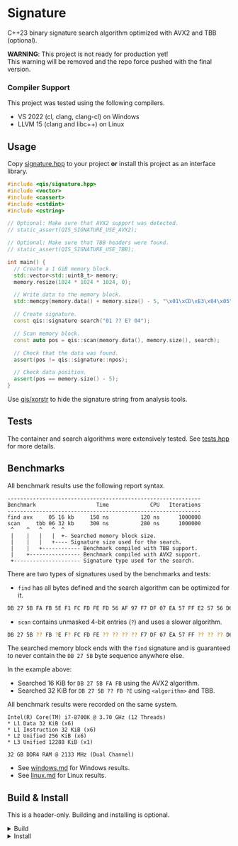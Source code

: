 # Signature
C++23 binary signature search algorithm optimized with AVX2 and TBB (optional).

**WARNING**: This project is not ready for production yet!<br/>
This warning will be removed and the repo force pushed with the final version.

### Compiler Support
This project was tested using the following compilers.

* VS 2022 (cl, clang, clang-cl) on Windows
* LLVM 15 (clang and libc++) on Linux

## Usage
Copy [signature.hpp](include/qis/signature.hpp) to your project **or**
install this project as an interface library.

```cpp
#include <qis/signature.hpp>
#include <vector>
#include <cassert>
#include <cstdint>
#include <cstring>

// Optional: Make sure that AVX2 support was detected.
// static_assert(QIS_SIGNATURE_USE_AVX2);

// Optional: Make sure that TBB headers were found.
// static_assert(QIS_SIGNATURE_USE_TBB);

int main() {
  // Create a 1 GiB memory block.
  std::vector<std::uint8_t> memory;
  memory.resize(1024 * 1024 * 1024, 0);

  // Write data to the memory block.
  std::memcpy(memory.data() + memory.size() - 5, "\x01\xCD\xE3\x04\x05", 5);

  // Create signature.
  const qis::signature search("01 ?? E? 04");

  // Scan memory block.
  const auto pos = qis::scan(memory.data(), memory.size(), search);

  // Check that the data was found.
  assert(pos != qis::signature::npos);

  // Check data position.
  assert(pos == memory.size() - 5);
}
```

Use [qis/xorstr](https://github.com/qis/xorstr) to hide the signature
string from analysis tools.

## Tests
The container and search algorithms were extensively tested. See
[tests.hpp](src/tests.hpp) for more details.

## Benchmarks
All benchmark results use the following report syntax.

```
-------------------------------------------------------------
Benchmark                   Time             CPU   Iterations
-------------------------------------------------------------
find avx     05 16 kb     150 ns          120 ns      1000000
scan     tbb 06 32 kb     300 ns          280 ns      1000000
 ^    ^   ^   ^  ^
 |    |   |   |  +- Searched memory block size.
 |    |   |   +---- Signature size used for the search.
 |    |   +------------ Benchmark compiled with TBB support.
 |    +---------------- Benchmark compiled with AVX2 support.
 +--------------------- Signature type used for the search.
```

There are two types of signatures used by the benchmarks and tests:

* `find` has all bytes defined and the search algorithm can be optimized for it.

```sh
DB 27 5B FA FB 5E F1 FC FD FE FD 56 AF 97 F7 DF 07 EA 57 FF E2 57 56 D6 00 89
```

* `scan` contains unmasked 4-bit entries (`?`) and uses a slower algorithm.

```sh
DB 27 5B ?? FB ?E F? FC FD FE ?? ?? ?? ?? F7 DF 07 EA 57 FF ?? ?? ?? D6 00 ??
```

The searched memory block ends with the `find` signature and is guaranteed to
never contain the `DB 27 5B` byte sequence anywhere else.

In the example above:
* Searched 16 KiB for `DB 27 5B FA FB` using the AVX2 algorithm.
* Searched 32 KiB for `DB 27 5B ?? FB ?E` using `<algorithm>` and TBB.

All benchmark results were recorded on the same system.

```
Intel(R) Core(TM) i7-8700K @ 3.70 GHz (12 Threads)
* L1 Data 32 KiB (x6)
* L1 Instruction 32 KiB (x6)
* L2 Unified 256 KiB (x6)
* L3 Unified 12288 KiB (x1)

32 GB DDR4 RAM @ 2133 MHz (Dual Channel)
```

* See [windows.md](res/windows.md) for Windows results.
* See [linux.md](res/linux.md) for Linux results.

## Build & Install
This is a header-only. Building and installing is optional.

<details>
<summary>Build</summary>

1. Install [Python 3][py].
2. Install [Conan][conan].

```sh
pip install "conan<2.0.0"
```

3. Install [CMake][cmake] and [LLVM][llvm] on **Linux**.

```sh
# CMake
sudo rm -rf /opt/cmake; sudo mkdir -p /opt/cmake
wget https://github.com/Kitware/CMake/releases/download/v3.25.3/cmake-3.25.3-linux-x86_64.tar.gz
sudo tar xf cmake-3.25.3-linux-x86_64.tar.gz -C /opt/cmake --strip-components=1

sudo tee /etc/profile.d/cmake.sh >/dev/null <<'EOF'
export PATH="/opt/cmake/bin:${PATH}"
EOF

sudo chmod 0755 /etc/profile.d/cmake.sh
. /etc/profile.d/cmake.sh

# LLVM
sudo rm -rf /opt/llvm; sudo mkdir -p /opt/llvm
wget https://github.com/llvm/llvm-project/releases/download/llvmorg-15.0.6/clang+llvm-15.0.6-x86_64-linux-gnu-ubuntu-18.04.tar.xz
sudo tar xf clang+llvm-15.0.6-x86_64-linux-gnu-ubuntu-18.04.tar.xz -C /opt/llvm --strip-components=1

sudo tee /etc/profile.d/llvm.sh >/dev/null <<'EOF'
export PATH="/opt/llvm/bin:${PATH}"
EOF

sudo chmod 0755 /etc/profile.d/llvm.sh
. /etc/profile.d/llvm.sh

sudo tee /etc/ld.so.conf.d/llvm.conf >/dev/null <<'EOF'
/opt/llvm/lib/x86_64-unknown-linux-gnu
/opt/llvm/lib
EOF

sudo ldconfig
```

4. Install [Visual Studio][vs] with C++ and CMake support on **Windows**.
5. Clone project. Use `x64 Native Tools Command Prompt for VS 2022` on Windows.

```sh
git clone https://github.com/qis/signature signature
cd signature
```

6. Install dependencies.

```sh
# Windows
conan install . -if third_party/msvc -pr conan.msvc

# Linux
conan install . -if third_party/llvm -pr conan.llvm
```

7. Configure project.

```sh
cmake --list-presets

# Windows
cmake --preset debug
cmake --preset release

# Windows & Linux
cmake --preset debug-clang
cmake --preset release-clang

# Windows
cmake --preset debug-clang-cl
cmake --preset release-clang-cl
```

8. Build configurations.

```sh
# Windows
cmake --build build/debug --target tests
cmake --build build/release

# Windows & Linux
cmake --build build/debug-clang --target tests
cmake --build build/release-clang

# Windows
cmake --build build/debug-clang-cl --target tests
cmake --build build/release-clang-cl
```

9. Run tests and benchmarks.

```sh
# Windows
build\debug\tests.exe
build\release\tests.exe
build\release\benchmarks.exe

build\debug-clang\tests.exe
build\release-clang\tests.exe
build\release-clang\benchmarks.exe

build\debug-clang-cl\tests.exe
build\release-clang-cl\tests.exe
build\release-clang-cl\benchmarks.exe

# Linux
build/debug-clang/tests
build/release-clang/tests
build/release-clang/benchmarks
```

</details>

<details>
<summary>Install</summary>

Install header file and CMake config.

```cmd
cmake -G Ninja -B build/install -DCMAKE_BUILD_TYPE=Release -DCMAKE_INSTALL_PREFIX="install"
cmake --build build/install --target install
```

</details>

<!--
git update-index --no-skip-worktree res/linux.md res/windows.md
git add res/linux.md res/windows.md
git update-index --skip-worktree res/linux.md res/windows.md
-->

[py]: https://www.python.org/downloads/windows/
[vs]: https://visualstudio.microsoft.com/vs/
[cmake]: https://cmake.org/download/
[conan]: https://conan.io/center/
[llvm]: https://llvm.org/
